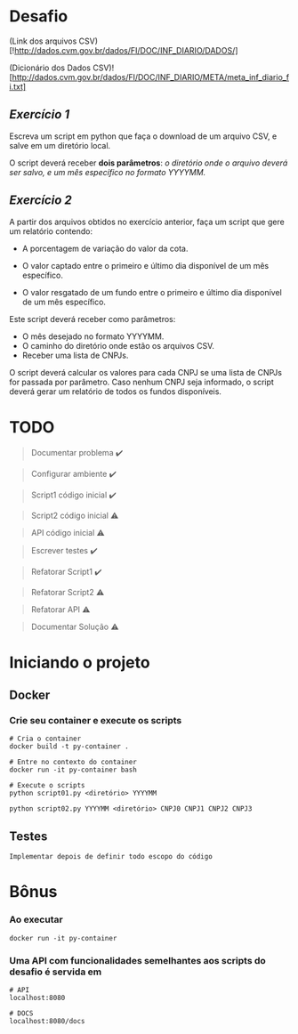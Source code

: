 # **Desafio**

(Link dos arquivos CSV)[!http://dados.cvm.gov.br/dados/FI/DOC/INF_DIARIO/DADOS/] 

(Dicionário dos Dados CSV)![http://dados.cvm.gov.br/dados/FI/DOC/INF_DIARIO/META/meta_inf_diario_fi.txt]

## ***Exercício 1***
Escreva um script em python que faça o download de um arquivo CSV, e salve em um diretório local. 

O script deverá receber **dois parâmetros**: *o diretório onde o arquivo deverá ser salvo, e um mês específico no formato YYYYMM.*

## ***Exercício 2***
A partir dos arquivos obtidos no exercício anterior, faça um script que gere um relatório contendo:

- A porcentagem de variação do valor da cota.

- O valor captado entre o primeiro e último dia disponível de um mês específico.

- O valor resgatado de um fundo entre o primeiro e último dia disponível de um mês específico.

Este script deverá receber como parâmetros:
- O mês desejado no formato YYYYMM.
- O caminho do diretório onde estão os arquivos CSV.
- Receber uma lista de CNPJs. 

O script deverá calcular os valores para cada CNPJ se uma lista de CNPJs for passada por parâmetro. Caso nenhum CNPJ seja informado, o script deverá gerar um relatório de todos os fundos disponíveis.

# **TODO**

> Documentar problema :heavy_check_mark:

> Configurar ambiente :heavy_check_mark:

> Script1 código inicial :heavy_check_mark:

> Script2 código inicial :warning:

> API código inicial :warning:

> Escrever testes :heavy_check_mark:

> Refatorar Script1 :heavy_check_mark:

> Refatorar Script2 :warning:

> Refatorar API :warning:

> Documentar Solução :warning:

# **Iniciando o projeto** 

## **Docker**

### Crie seu container e execute os scripts

    # Cria o container
    docker build -t py-container . 

    # Entre no contexto do container
    docker run -it py-container bash
    
    # Execute o scripts 
    python script01.py <diretório> YYYYMM

    python script02.py YYYYMM <diretório> CNPJ0 CNPJ1 CNPJ2 CNPJ3


## **Testes**

    Implementar depois de definir todo escopo do código

# **Bônus**

### Ao executar

    docker run -it py-container

### Uma API com funcionalidades semelhantes aos scripts do desafio é servida em

    # API
    localhost:8080

    # DOCS
    localhost:8080/docs
